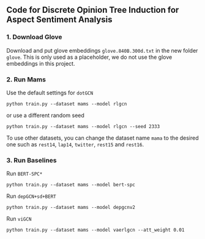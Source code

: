 ## Code for Discrete Opinion Tree Induction for Aspect Sentiment Analysis 

### 1. Download Glove 
Download and put glove embeddings `glove.840B.300d.txt` in the new folder `glove`. This is only used as a placeholder, we do not use the glove embeddings in this project. 

### 2. Run Mams 

Use the default settings for `dotGCN`
```
python train.py --dataset mams --model rlgcn
```
or use a different random seed 

```
python train.py --dataset mams --model rlgcn --seed 2333 
```
To use other datasets, you can change the dataset name `mama` to the desired one such as `rest14`, `lap14`, `twitter`, `rest15` and `rest16`. 

### 3. Run Baselines 
Run `BERT-SPC*` 
```
python train.py --dataset mams --model bert-spc
```
Run `depGCN+sd+BERT`
```
python train.py --dataset mams --model depgcnv2
```
Run `viGCN`
```
python train.py --dataset mams --model vaerlgcn --att_weight 0.01
```